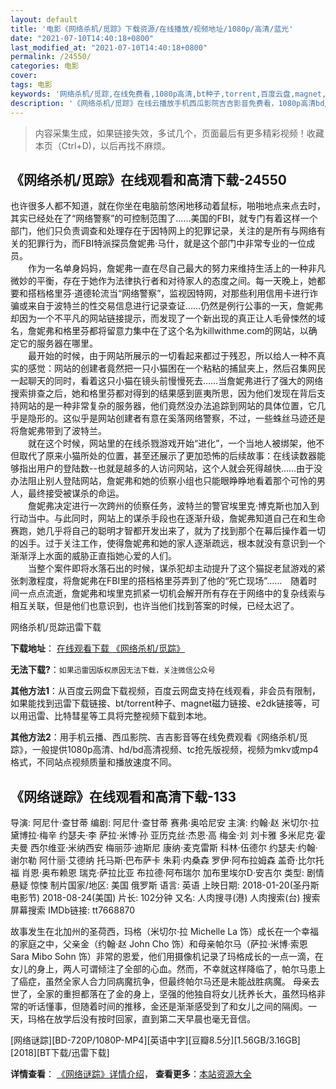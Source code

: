 ```yaml
---
layout: default
title: '电影《网络杀机/觅踪》下载资源/在线播放/视频地址/1080p/高清/蓝光'
date: "2021-07-10T14:40:18+0800"
last_modified_at: "2021-07-10T14:40:18+0800"
permalink: /24550/
categories: 电影
cover:
tags: 电影
keywords: '网络杀机/觅踪,在线免费看,1080p高清,bt种子,torrent,百度云盘,magnet,磁力链,迅雷下载资源'
description: '《网络杀机/觅踪》在线云播放手机西瓜影院吉吉影音免费看，1080p高清bd/hd未删减完整版和tc抢先枪版，mkv/mp4格式，附带bt/torrent种子、magnet/磁力链、百度云盘、网盘资源迅雷下载链接'
---
```


>内容采集生成，如果链接失效，多试几个，页面最后有更多精彩视频！收藏本页（Ctrl+D)，以后再找不麻烦。


## 《网络杀机/觅踪》在线观看和高清下载-24550

也许很多人都不知道，就在你坐在电脑前悠闲地移动着鼠标，啪啪地点来点去时，其实已经处在了&ldquo;网络警察”的可控制范围了&hellip;…美国的FBI，就专门有着这样一个部门，他们只负责调查和处理存在于因特网上的犯罪记录，关注的是所有与网络有关的犯罪行为，而FBI特派探员詹妮弗&middot;马什，就是这个部门中非常专业的一位成员。<br />　　作为一名单身妈妈，詹妮弗一直在尽自己最大的努力来维持生活上的一种非凡微妙的平衡，存在于她作为法律执行者和对待家人的态度之间。每一天晚上，她都要和搭档格里芬&middot;道德轮流当&ldquo;网络警察”，监视因特网，对那些利用信用卡进行诈骗或来自于波特兰的性交易信息进行记录查证&hellip;…仍然是例行公事的一天，詹妮弗却因为一个不平凡的网站链接提示，而发现了一个新出现的真正让人毛骨悚然的域名，詹妮弗和格里芬都将留意力集中在了这个名为killwithme.com的网站，以确定它的服务器在哪里。<br />　　最开始的时候，由于网站所展示的一切看起来都过于残忍，所以给人一种不真实的感觉：网站的创建者竟然把一只小猫困在一个粘粘的捕鼠夹上，然后召集网民一起聊天的同时，看着这只小猫在镜头前慢慢死去……当詹妮弗进行了强大的网络搜索排查之后，她和格里芬都对得到的结果感到匪夷所思，因为他们发现在背后支持网站的是一种非常复杂的服务器，他们竟然没办法追踪到网站的具体位置，它几乎是隐形的。这似乎是网站创建者有意在奚落网络警察，不过，一些蛛丝马迹还是将詹妮弗带到了波特兰。<br />　　就在这个时候，网站里的在线杀戮游戏开始&ldquo;进化”，一个当地人被绑架，他不但取代了原来小猫所处的位置，甚至还展示了更加恐怖的后续故事：在线读数器能够指出用户的登陆数--也就是越多的人访问网站，这个人就会死得越快&hellip;…由于没办法阻止别人登陆网站，詹妮弗和她的侦察小组也只能眼睁睁地看着那个可怜的男人，最终接受被谋杀的命运。<br />　　詹妮弗决定进行一次跨州的侦察任务，波特兰的警官埃里克·博克斯也加入到行动当中。与此同时，网站上的谋杀手段也在逐渐升级，詹妮弗知道自己在和生命赛跑，她几乎将自己的聪明才智都开发出来了，就为了找到那个在幕后操作着一切的凶手。过于关注工作，使得詹妮弗和她的家人逐渐疏远，根本就没有意识到一个渐渐浮上水面的威胁正直指她心爱的人们。<br />　　当整个案件即将水落石出的时候，谋杀犯却主动提升了这个猫捉老鼠游戏的紧张刺激程度，将詹妮弗在FBI里的搭档格里芬弄到了他的“死亡现场”……　随着时间一点点流逝，詹妮弗和埃里克抓紧一切机会解开所有存在于网络中的复杂线索与相互关联，但是他们也意识到，也许当他们找到答案的时候，已经太迟了。


网络杀机/觅踪迅雷下载

**下载地址**： [在线观看下载 《网络杀机/觅踪》](https://www.993dy.com//vod-detail-id-23659.html) 


**无法下载?**：`如果迅雷因版权原因无法下载，关注微信公众号 `

**其他方法1**：从百度云网盘下载视频，百度云网盘支持在线观看，非会员有限制，如果能找到迅雷下载链接、bt/torrent种子、magnet磁力链接、e2dk链接等，可以用迅雷、比特彗星等工具将完整视频下载到本地。

**其他方法2**：用手机云播、西瓜影院、吉吉影音等在线免费观看《网络杀机/觅踪》，一般提供1080p高清、hd/bd高清视频、tc抢先版视频，视频为mkv或mp4格式，不同站点视频质量和播放速度不同。


## 《网络谜踪》在线观看和高清下载-133

导演: 阿尼什·查甘蒂 编剧: 阿尼什·查甘蒂 赛弗·奥哈尼安 主演: 约翰·赵 米切尔·拉 黛博拉·梅辛 约瑟夫·李 萨拉·米博·孙 亚历克丝·杰恩·高 梅金·刘 刘卡雅 多米尼克·霍夫曼 西尔维亚·米纳西安 梅丽莎·迪斯尼 康纳·麦克雷斯 科林·伍德尔 约瑟夫·约翰·谢尔勒 阿什丽·艾德纳 托马斯·巴布萨卡 朱莉·内桑森 罗伊·阿布拉姆森 盖奇·比尔托福 肖恩·奥布赖恩 瑞克·萨拉比亚 布拉德·阿布瑞尔 加布里埃尔D·安吉尔 类型: 剧情 悬疑 惊悚 制片国家/地区: 美国 俄罗斯 语言: 英语 上映日期: 2018-01-20(圣丹斯电影节) 2018-08-24(美国) 片长: 102分钟 又名: 人肉搜寻(港) 人肉搜索(台) 搜索 屏幕搜索 IMDb链接: tt7668870

故事发生在北加州的圣荷西，玛格（米切尔·拉 Michelle La 饰）成长在一个幸福的家庭之中，父亲金（约翰·赵 John Cho 饰）和母亲帕尔马（萨拉·米博·索恩 Sara Mibo Sohn 饰）非常的恩爱，他们用摄像机记录了玛格成长的一点一滴，在女儿的身上，两人可谓倾注了全部的心血。然而，不幸就这样降临了，帕尔马患上了癌症，虽然全家人合力同病魔抗争，但最终帕尔马还是未能战胜病魔。 母亲去世了，全家的重担都落在了金的身上，坚强的他独自将女儿抚养长大，虽然玛格非常的听话懂事，但随着时间的推移，金还是渐渐感受到了和女儿之间的隔阂。一天，玛格在放学后没有按时回家，直到第二天早晨也毫无音信。


[网络谜踪][BD-720P/1080P-MP4][英语中字][豆瓣8.5分][1.56GB/3.16GB][2018][BT下载/迅雷下载]

**详情查看**： [《网络谜踪》详情介绍](/movie/133/)， **查看更多**：[本站资源大全](/movie/t/all/)


